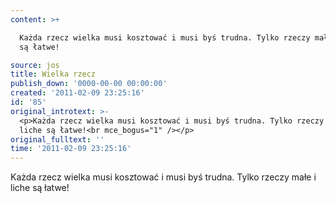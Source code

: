 ```yaml
---
content: >+

  Każda rzecz wielka musi kosztować i musi byś trudna. Tylko rzeczy małe i liche
  są łatwe!

source: jos
title: Wielka rzecz
publish_down: '0000-00-00 00:00:00'
created: '2011-02-09 23:25:16'
id: '85'
original_introtext: >-
  <p>Każda rzecz wielka musi kosztować i musi byś trudna. Tylko rzeczy małe i
  liche są łatwe!<br mce_bogus="1" /></p>
original_fulltext: ''
time: '2011-02-09 23:25:16'
---
```

Każda rzecz wielka musi kosztować i musi byś trudna. Tylko rzeczy małe i liche są łatwe!



<!--{{json:{"created_date":"2011-02-09 23:25:16","publish_down":"0000-00-00 00:00:00","id":"85"}}}-->
